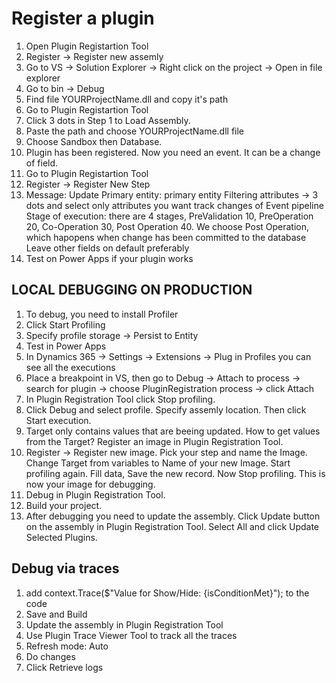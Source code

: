 # **Register a plugin**

1. Open Plugin Registartion Tool
2. Register -> Register new assemly
3. Go to VS -> Solution Explorer -> Right click on the project -> Open in file explorer
4. Go to bin -> Debug
5. Find file YOURProjectName.dll and copy it's path
6. Go to Plugin Registartion Tool
7. Click 3 dots in Step 1 to Load Assembly.
8. Paste the path and choose YOURProjectName.dll file
9. Choose Sandbox then Database.
10. Plugin has been registered. Now you need an event. It can be a change of field.
11. Go to Plugin Registartion Tool
12. Register -> Register New Step
13. Message: Update
    Primary entity: primary entity
    Filtering attributes -> 3 dots and select only attributes you want track changes of
    Event pipeline Stage of execution: there are 4 stages, PreValidation 10, PreOperation 20, Co-Operation 30, Post Operation 40. We choose Post Operation, which hapopens when change has been committed to the database
    Leave other fields on default preferably
14. Test on Power Apps if your plugin works

## **LOCAL DEBUGGING ON PRODUCTION**

1. To debug, you need to install Profiler
2. Click Start Profiling
3. Specify profile storage -> Persist to Entity
4. Test in Power Apps
5. In Dynamics 365 -> Settings -> Extensions -> Plug in Profiles you can see all the executions
6. Place a breakpoint in VS, then go to Debug -> Attach to process -> search for plugin -> choose PluginRegistration process -> click Attach
7. In Plugin Registration Tool click Stop profiling.
8. Click Debug and select profile. Specify assemly location. Then click Start execution.
9. Target only contains values that are beeing updated. How to get values from the Target? Register an image in Plugin Registration Tool.
10. Register -> Register new image. Pick your step and name the Image. Change Target from variables to Name of your new Image. Start profiling again. Fill data, Save the new record. Now Stop profiling. This is now your image for debugging.
11. Debug in Plugin Registration Tool.
12. Build your project.
13. After debugging you need to update the assembly. Click Update button on the assembly in Plugin Registration Tool. Select All and click Update Selected Plugins.

## **Debug via traces**

1. add context.Trace($"Value for Show/Hide: {isConditionMet}"); to the code
2. Save and Build
3. Update the assembly in Plugin Registration Tool
4. Use Plugin Trace Viewer Tool to track all the traces
5. Refresh mode: Auto
6. Do changes
7. Click Retrieve logs
